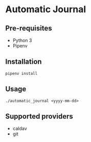 # Automatic Journal

## Pre-requisites

- Python 3
- Pipenv

## Installation

```
pipenv install
```

## Usage

```
./automatic_journal <yyyy-mm-dd>
```

## Supported providers

- caldav
- git

